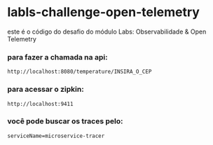 # labls-challenge-open-telemetry
este é o código do desafio do módulo Labs: Observabilidade & Open Telemetry

### para fazer a chamada na api:
```
http://localhost:8080/temperature/INSIRA_O_CEP
```

### para acessar o zipkin:

```
http://localhost:9411
```

### você pode buscar os traces pelo:

```
serviceName=microservice-tracer
```

